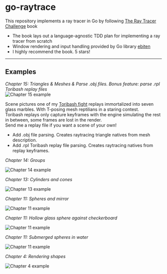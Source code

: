 # go-raytrace 

This repository implements a ray tracer in Go by following [The Ray Tracer Challenge](https://pragprog.com/titles/jbtracer/the-ray-tracer-challenge/) book
* The book lays out a language-agnostic TDD plan for implementing a ray tracer from scratch
* Window rendering and input handling provided by Go library [ebiten](https://github.com/hajimehoshi/ebiten)
* I highly recommend the book. 5 stars!

---

## Examples

*Chapter 15: Triangles & Meshes & Parse .obj files. Bonus feature: parse .rpl Toribash replay files*  
![Chapter 15 example](renders/file_parsing.png?raw=true "chapter 15 example")

Scene pictures one of my [Toribash fight](https://www.youtube.com/watch?v=zpGLPsczHGU&t=46s) replays immortalized into seven glass marbles. With T-posing mesh reptilians in a staring contest.  
Toribash replays only capture keyframes with the engine simulating the rest in between, some frames are lost in the render.  
Send me a replay file if you want a scene of your own! 
- Add .obj file parsing. Creates raytracing triangle natives from mesh description.
- Add .rpl Toribash replay file parsing. Creates raytracing natives from replay keyframes.


*Chapter 14: Groups*

![Chapter 14 example](renders/group_transforms.png?raw=true "chapter 14 example")

*Chapter 13: Cylinders and cones*

![Chapter 13 example](renders/cone_and_cylinder.png?raw=true "chapter 13 example")

*Chapter 11: Spheres and mirror*

![Chapter 11 example](renders/spheres_mirror.png?raw=true "chapter 11 example")
  
*Chapter 11: Hollow glass sphere against checkerboard*

![Chapter 11 example](renders/hollow_glass_sphere.png?raw=true "chapter 11 example")

*Chapter 11: Submerged spheres in water*

![Chapter 11 example](renders/water.png?raw=true "chapter 11 example")

*Chapter 4: Rendering shapes*

![Chapter 4 example](renders/shapes.png?raw=true "chapter 4 example")


